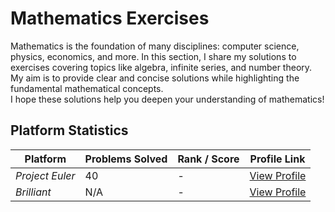 # Mathematics Exercises

Mathematics is the foundation of many disciplines: computer science, physics, economics, and more.  In this section, I share my solutions to exercises covering topics like algebra, infinite series, and number theory. My aim is to provide clear and concise solutions while highlighting the fundamental mathematical concepts.  
I hope these solutions help you deepen your understanding of mathematics!


## Platform Statistics

| Platform         | Problems Solved             | Rank / Score          | Profile Link                                |
|------------------|-----------------------------|-----------------------|---------------------------------------------|
| *Project Euler*  | 40                          | -                     | [View Profile](https://projecteuler.net/profile/your_profile) |
| *Brilliant*      | N/A                         | -                     | [View Profile](https://brilliant.org/your_profile) |

